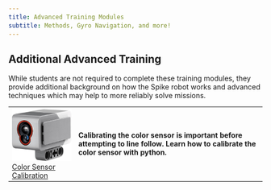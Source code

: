 ```yaml
---
title: Advanced Training Modules
subtitle: Methods, Gyro Navigation, and more!
---
```


## Additional Advanced Training 
While students are not required to complete these training modules, they provide additional background on how the Spike robot works and advanced techniques which may help to more reliably solve missions.

<TABLE>
<TR><TD><img src="../../images/color_sensor.jpg" width=200><BR><A HREF="../../calibration/calibration">Color Sensor Calibration</A> </TD><TD><B>Calibrating the color sensor is important before attempting to line follow.  Learn how to calibrate the color sensor with python.</B>
</TD>
</TR>
</TABLE>
